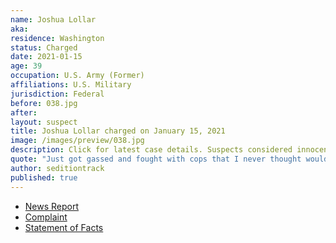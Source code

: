 ```yaml
---
name: Joshua Lollar
aka:
residence: Washington
status: Charged
date: 2021-01-15
age: 39
occupation: U.S. Army (Former)
affiliations: U.S. Military
jurisdiction: Federal
before: 038.jpg
after:
layout: suspect
title: Joshua Lollar charged on January 15, 2021
image: /images/preview/038.jpg
description: Click for latest case details. Suspects considered innocent until proven guilty.
quote: "Just got gassed and fought with cops that I never thought would happen."
author: seditiontrack
published: true
---
```


- [News Report](https://abc13.com/spring-man-capitol-riot-josh-lollar-joshua-charged-us-protest/9689137/)
- [Complaint](https://www.justice.gov/opa/page/file/1355471/download)
- [Statement of Facts](https://www.justice.gov/opa/page/file/1355471/download)